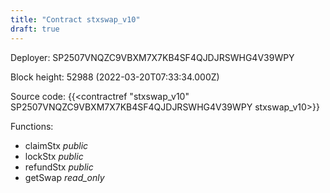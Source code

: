 ```yaml
---
title: "Contract stxswap_v10"
draft: true
---
```

Deployer: SP2507VNQZC9VBXM7X7KB4SF4QJDJRSWHG4V39WPY


 



Block height: 52988 (2022-03-20T07:33:34.000Z)

Source code: {{<contractref "stxswap_v10" SP2507VNQZC9VBXM7X7KB4SF4QJDJRSWHG4V39WPY stxswap_v10>}}

Functions:

* claimStx _public_
* lockStx _public_
* refundStx _public_
* getSwap _read_only_
